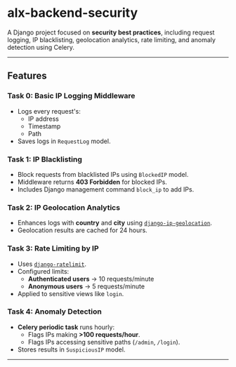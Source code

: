 # alx-backend-security

A Django project focused on **security best practices**, including request logging, IP blacklisting, geolocation analytics, rate limiting, and anomaly detection using Celery.

---

## Features

### Task 0: Basic IP Logging Middleware
- Logs every request's:
  - IP address
  - Timestamp
  - Path
- Saves logs in `RequestLog` model.

### Task 1: IP Blacklisting
- Block requests from blacklisted IPs using `BlockedIP` model.
- Middleware returns **403 Forbidden** for blocked IPs.
- Includes Django management command `block_ip` to add IPs.

### Task 2: IP Geolocation Analytics
- Enhances logs with **country** and **city** using [`django-ip-geolocation`](https://pypi.org/project/django-ip-geolocation/).
- Geolocation results are cached for 24 hours.

### Task 3: Rate Limiting by IP
- Uses [`django-ratelimit`](https://pypi.org/project/django-ratelimit/).
- Configured limits:
  - **Authenticated users** → 10 requests/minute
  - **Anonymous users** → 5 requests/minute
- Applied to sensitive views like `login`.

### Task 4: Anomaly Detection
- **Celery periodic task** runs hourly:
  - Flags IPs making **>100 requests/hour**.
  - Flags IPs accessing sensitive paths (`/admin`, `/login`).
- Stores results in `SuspiciousIP` model.

---